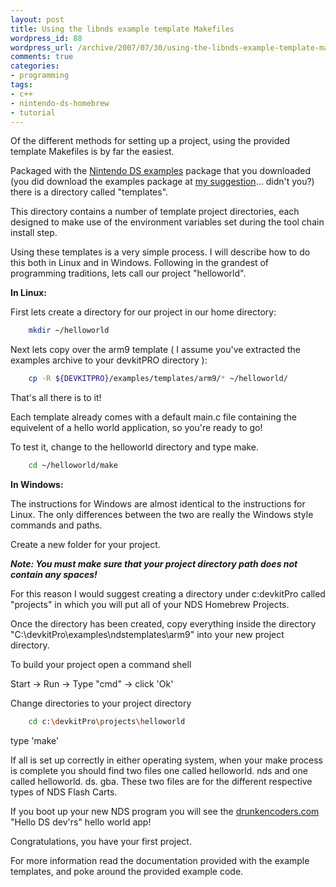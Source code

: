 ```yaml
---
layout: post
title: Using the libnds example template Makefiles
wordpress_id: 88
wordpress_url: /archive/2007/07/30/using-the-libnds-example-template-makefiles/
comments: true
categories:
- programming
tags:
- c++
- nintendo-ds-homebrew
- tutorial
---
```


Of the different methods for setting up a project, using the provided template Makefiles is by far the easiest.

Packaged with the [Nintendo DS examples](http://sourceforge.net/project/showfiles.php?group_id=114505&package_id=159894 "NDS Examples. Windows users should NOT use this. Use the auto updater instead.") package that you downloaded (you did download the examples package at [my suggestion](/archive/2007/07/23/nintendo-ds-homebrew-tools-of-the-trade/ "How to set up a Nintendo DS Homebrew tool chain.")... didn't you?) there is a directory called "templates".

This directory contains a number of template project directories, each designed to make use of the environment variables set during the tool chain install step.

Using these templates is a very simple process.
I will describe how to do this both in Linux and in Windows.
Following in the grandest of programming traditions, lets call our project "helloworld".

**In Linux:**

First lets create a directory for our project in our home directory:

```bash
    mkdir ~/helloworld
```

Next lets copy over the arm9 template ( I assume you've extracted the examples archive to your devkitPRO directory ):

```bash
    cp -R ${DEVKITPRO}/examples/templates/arm9/* ~/helloworld/
```

That's all there is to it!

Each template already comes with a default main.c file containing the equivelent of a hello world application, so you're ready to go!

To test it, change to the helloworld directory and type make.

```bash
    cd ~/helloworld/make
```

**In Windows:**

The instructions for Windows are almost identical to the instructions for Linux. The only differences between the two are really the Windows style commands and paths.

Create a new folder for your project.

_**Note: You must make sure that your project directory path does not contain any spaces!**_

For this reason I would suggest creating a directory under c:devkitPro called "projects" in which you will put all of your NDS Homebrew Projects.

Once the directory has been created, copy everything inside the directory "C:\devkitPro\examples\ndstemplates\arm9" into your new project directory.

To build your project open a command shell

Start -&gt; Run -&gt; Type "cmd" -&gt; click 'Ok'

Change directories to your project directory

```bash
    cd c:\devkitPro\projects\helloworld
```

type 'make'

If all is set up correctly in either operating system, when your make process is complete you should find two files one called helloworld. nds and one called helloworld. ds. gba. These two files are for the different respective types of NDS Flash Carts.

If you boot up your new NDS program you will see the [drunkencoders.com](http://www.drunkencoders.com/ "The Drunkencoders. com website.") "Hello DS dev'rs" hello world app!

Congratulations, you have your first project.

For more information read the documentation provided with the example templates, and poke around the provided example code.
